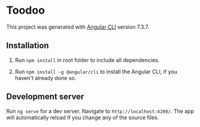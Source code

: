 # Toodoo

This project was generated with [Angular CLI](https://github.com/angular/angular-cli) version 7.3.7.

## Installation

1. Run `npm install` in root folder to include all dependencies.

2. Run `npm install -g @angular/cli` to install the Angular CLI, if you haven't already done so.

## Development server

Run `ng serve` for a dev server. Navigate to `http://localhost:4200/`. The app will automatically reload if you change any of the source files.
